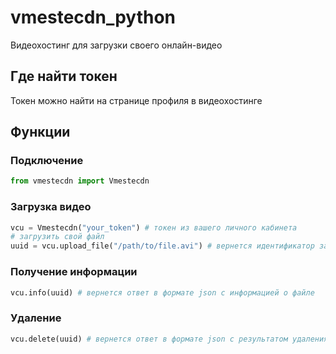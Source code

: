 # vmestecdn_python

Видеохостинг для загрузки своего онлайн-видео

## Где найти токен

Токен можно найти на странице профиля в видеохостинге

## Функции
### Подключение
```python
from vmestecdn import Vmestecdn
```
### Загрузка видео
```python
vcu = Vmestecdn("your_token") # токен из вашего личного кабинета
# загрузить свой файл
uuid = vcu.upload_file("/path/to/file.avi") # вернется идентификатор загруженного файла
```
### Получение информации
```python
vcu.info(uuid) # вернется ответ в формате json с информацией о файле
```
### Удаление 
```python
vcu.delete(uuid) # вернется ответ в формате json с результатом удаления и текстом ошибки, если status: failure
```
